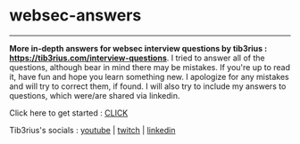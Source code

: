 # websec-answers
---
**More in-depth answers for websec interview questions by tib3rius : https://tib3rius.com/interview-questions**. I tried to answer all of the questions, although bear in mind there may be mistakes. If you're up to read it, have fun and hope you learn something new. I apologize for any mistakes and will try to correct them, if found. I will also try to include my answers to questions, which were/are shared via linkedin.

Click here to get started : <a href="https://github.com/x1trap/websec-answers/blob/main/Tiberius%20websec/Web%20AppSec%20Interview%20Answers..md" target="_blank" rel="noopener noreferrer">CLICK</a>


Tib3rius's socials : <a href="https://www.youtube.com/@Tib3rius">youtube</a> | <a href="https://www.twitch.tv/0xtib3rius">twitch</a> | <a href="https://www.linkedin.com/in/tib3rius/">linkedin</a>
